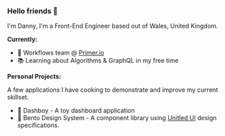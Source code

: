 ### Hello friends 👋

I'm Danny, I'm a Front-End Engineer based out of Wales, United Kingdom.

**Currently:**

- 💼 Workflows team @ [Primer.io](https://primer.io/)
- 📚 Learning about Algorithms & GraphQL in my free time

**Personal Projects:**

A few applications I have cooking to demonstrate and improve my current skillset.

- 🤖 Dashboy - A toy dashboard application
- 🍱 Bento Design System - A component library using [Unitled UI](https://www.untitledui.com/) design specifications.

